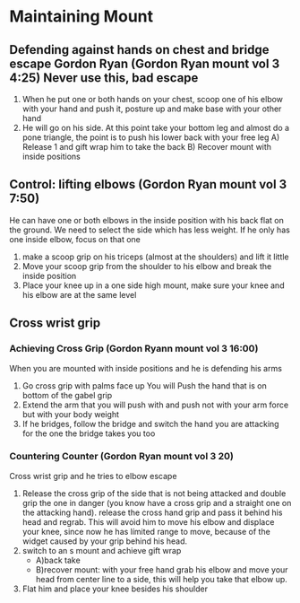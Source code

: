 # Maintaining Mount

## Defending against hands  on chest and bridge  escape Gordon Ryan (Gordon Ryan mount vol 3 4:25) Never use this, bad escape
1. When he put one or both hands on your chest, scoop one of his elbow with your hand and push it, posture up and make base with your other hand
2. He will go on his side. At this point take your bottom leg and almost do a pone triangle, the point is to push his lower back with your free leg
   A) Release 1 and gift wrap him to take the back
   B) Recover mount with inside positions

## Control: lifting elbows (Gordon Ryan mount vol 3 7:50)
   He can have one or both elbows in the inside position with his back flat on the ground. We need to select the side which has less weight. If he only has one inside elbow, focus on that one
1. make a scoop grip on his triceps (almost at the shoulders) and lift it little
2. Move your scoop grip from the shoulder to his elbow and break the inside position
3. Place your knee up in a one side high mount, make sure your knee and his elbow are at the same level


## Cross wrist grip
 ### Achieving Cross Grip (Gordon Ryann mount vol 3 16:00)
   When you are mounted with inside positions and he is defending his arms
   1. Go cross grip with palms face up
      You will Push the hand that is on bottom of the gabel grip
   2. Extend the arm that you will push with and push not with your arm force but with your body weight
   3. If he bridges, follow the bridge and switch the hand you are attacking for the one the bridge takes you too

 ### Countering Counter (Gordon Ryan mount vol 3 20)
   Cross wrist grip and he tries to elbow escape  
  1. Release the cross grip of the side that is not being attacked and double grip the one in danger (you know have a cross grip and a straight one on the attacking hand). release the cross hand grip and pass it behind his head and regrab. This will avoid him to move his elbow and displace your knee, since now he has límited range to move, because of the widget caused by your grip behind his head.
  2. switch to an s mount and achieve gift wrap
     - A)back take
     - B)recover mount:  with your free hand grab his elbow and move your head from center line to a side, this will help you take that elbow up.
  3. Flat him and  place your knee besides his shoulder

